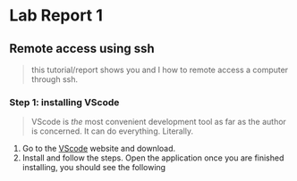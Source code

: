 # Lab Report 1
## Remote access using ssh

> this tutorial/report shows you and I how to remote access a computer through ssh.

### Step 1: installing VScode
> VScode is *the* most convenient development tool as far as the author is concerned. It can do everything. Literally.

1. Go to the [VScode](https://code.visualstudio.com/) website and download.
2. Install and follow the steps. Open the application once you are finished installing, you should see the following

